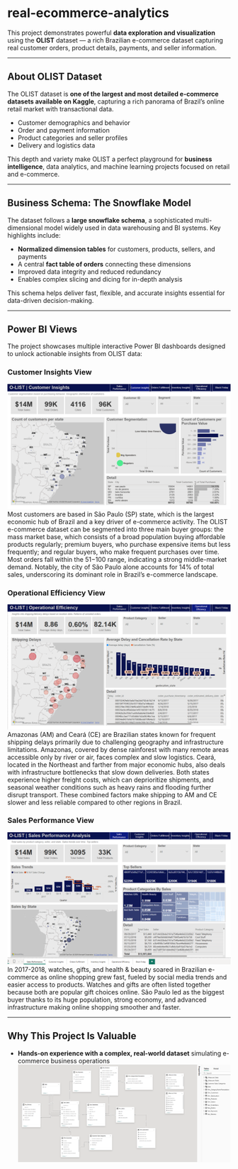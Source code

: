 # real-ecommerce-analytics

This project demonstrates powerful **data exploration and visualization** using the **OLIST** dataset — a rich Brazilian e-commerce dataset capturing real customer orders, product details, payments, and seller information.

---

## About OLIST Dataset
The OLIST dataset is **one of the largest and most detailed e-commerce datasets available on Kaggle**, capturing a rich panorama of Brazil’s online retail market with transactional data.

- Customer demographics and behavior  
- Order and payment information  
- Product categories and seller profiles  
- Delivery and logistics data  

This depth and variety make OLIST a perfect playground for **business intelligence**, data analytics, and machine learning projects focused on retail and e-commerce.

---

## Business Schema: The Snowflake Model

The dataset follows a **large snowflake schema**, a sophisticated multi-dimensional model widely used in data warehousing and BI systems. Key highlights include:

- **Normalized dimension tables** for customers, products, sellers, and payments  
- A central **fact table of orders** connecting these dimensions  
- Improved data integrity and reduced redundancy  
- Enables complex slicing and dicing for in-depth analysis  

This schema helps deliver fast, flexible, and accurate insights essential for data-driven decision-making.

---

## Power BI Views

The project showcases multiple interactive Power BI dashboards designed to unlock actionable insights from OLIST data:

### Customer Insights View  
 ![Customers Insights](customer-insights-view.png)  
Most customers are based in São Paulo (SP) state, which is the largest economic hub of Brazil and a key driver of e-commerce activity. The OLIST e-commerce dataset can be segmented into three main buyer groups: the mass market base, which consists of a broad population buying affordable products regularly; premium buyers, who purchase expensive items but less frequently; and regular buyers, who make frequent purchases over time. Most orders fall within the $51-$100 range, indicating a strong middle-market demand. Notably, the city of São Paulo alone accounts for 14% of total sales, underscoring its dominant role in Brazil’s e-commerce landscape.


### Operational Efficiency View  
![Operational Efficiency](operational-efficiency-view.png)  
Amazonas (AM) and Ceará (CE) are Brazilian states known for frequent shipping delays primarily due to challenging geography and infrastructure limitations. Amazonas, covered by dense rainforest with many remote areas accessible only by river or air, faces complex and slow logistics. Ceará, located in the Northeast and farther from major economic hubs, also deals with infrastructure bottlenecks that slow down deliveries. Both states experience higher freight costs, which can deprioritize shipments, and seasonal weather conditions such as heavy rains and flooding further disrupt transport. These combined factors make shipping to AM and CE slower and less reliable compared to other regions in Brazil.

### Sales Performance View  
![Sales Performance](sales-performace-view.png)  
In 2017-2018, watches, gifts, and health & beauty soared in Brazilian e-commerce as online shopping grew fast, fueled by social media trends and easier access to products. Watches and gifts are often listed together because both are popular gift choices online. São Paulo led as the biggest buyer thanks to its huge population, strong economy, and advanced infrastructure making online shopping smoother and faster.

---

## Why This Project Is Valuable

- **Hands-on experience with a complex, real-world dataset** simulating e-commerce business operations  
![Snowflake-schema](snowflake-schema.png)  

  




